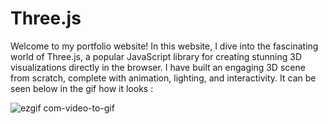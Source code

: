 # Three.js

Welcome to my portfolio website! In this website, I dive into the fascinating world of Three.js, a popular JavaScript library for creating stunning 3D visualizations directly in the browser. I have built an engaging 3D scene from scratch, complete with animation, lighting, and interactivity. It can be seen below in the gif how it looks : 

![ezgif com-video-to-gif](https://github.com/404kaushik/web_portfolio/assets/138563218/73b2da6b-9e62-4a54-addc-18d81cf3eb3b)
